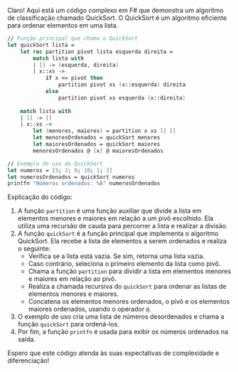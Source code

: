 Claro! Aqui está um código complexo em F# que demonstra um algoritmo de classificação chamado QuickSort. O QuickSort é um algoritmo eficiente para ordenar elementos em uma lista.

```fsharp
// Função principal que chama o QuickSort
let quickSort lista =
    let rec partition pivot lista esquerda direita =
        match lista with
        | [] -> (esquerda, direita)
        | x::xs ->
            if x <= pivot then
                partition pivot xs (x::esquerda) direita
            else
                partition pivot xs esquerda (x::direita)
    
    match lista with
    | [] -> []
    | x::xs ->
        let (menores, maiores) = partition x xs [] []
        let menoresOrdenados = quickSort menores
        let maioresOrdenados = quickSort maiores
        menoresOrdenados @ [x] @ maioresOrdenados

// Exemplo de uso do QuickSort
let numeros = [5; 2; 8; 10; 1; 3]
let numerosOrdenados = quickSort numeros
printfn "Números ordenados: %A" numerosOrdenados
```

Explicação do código:

1. A função `partition` é uma função auxiliar que divide a lista em elementos menores e maiores em relação a um pivô escolhido. Ela utiliza uma recursão de cauda para percorrer a lista e realizar a divisão.
2. A função `quickSort` é a função principal que implementa o algoritmo QuickSort. Ela recebe a lista de elementos a serem ordenados e realiza o seguinte:
   - Verifica se a lista está vazia. Se sim, retorna uma lista vazia.
   - Caso contrário, seleciona o primeiro elemento da lista como pivô.
   - Chama a função `partition` para dividir a lista em elementos menores e maiores em relação ao pivô.
   - Realiza a chamada recursiva do `quickSort` para ordenar as listas de elementos menores e maiores.
   - Concatena os elementos menores ordenados, o pivô e os elementos maiores ordenados, usando o operador `@`.
3. O exemplo de uso cria uma lista de números desordenados e chama a função `quickSort` para ordená-los.
4. Por fim, a função `printfn` é usada para exibir os números ordenados na saída.

Espero que este código atenda às suas expectativas de complexidade e diferenciação!
